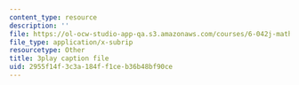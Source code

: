 ```yaml
---
content_type: resource
description: ''
file: https://ol-ocw-studio-app-qa.s3.amazonaws.com/courses/6-042j-mathematics-for-computer-science-spring-2015/2955f14f3c3a184ff1ceb36b48bf90ce_WQHOImO0pX0.srt
file_type: application/x-subrip
resourcetype: Other
title: 3play caption file
uid: 2955f14f-3c3a-184f-f1ce-b36b48bf90ce
---
```

